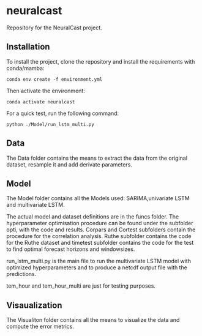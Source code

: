 # neuralcast

Repository for the NeuralCast project.

## Installation
To install the project, clone the repository and install the requirements with conda/mamba:
```
conda env create -f environment.yml
```
Then activate the environment:
```
conda activate neuralcast
```
For a quick test, run the following command:
```
python ./Model/run_lstm_multi.py
```
## Data
The Data folder contains the means to extract the data from the original dataset, resample it and add derivate parameters.
## Model
The Model folder contains all the Models used: SARIMA,univariate LSTM and multivariate LSTM.

The actual model and dataset definitions are in the funcs folder. The hyperparameter optimisation procedure can be found under the subfolder opti, with the code and results. Corpars and Cortest subfolders contain the procedure for the correlation analysis. Ruthe subfolder contains the code for the Ruthe dataset and timetest subfolder contains the code for the test to find optimal forecast horizons and windowsizes.

run_lstm_multi.py is the main file to run the multivariate LSTM model with optimized hyperparameters and to produce a netcdf output file with the predictions.

tem_hour and tem_hour_multi are just for testing purposes.

## Visaualization
The Visualiton folder contains all the means to visualize the data and compute the error metrics.